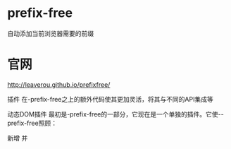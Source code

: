 # prefix-free
自动添加当前浏览器需要的前缀
# 官网
http://leaverou.github.io/prefixfree/

插件
在-prefix-free之上的额外代码使其更加灵活，将其与不同的API集成等

动态DOM插件
最初是-prefix-free的一部分，它现在是一个单独的插件。它使--prefix-free照顾：

新增 <link>并<style>随后添加到文档中
style之后将具有属性的新元素添加到文档中
style属性更改setAttribute()（Webkit中除外）
通过CSSOM获取和设置无前缀属性，如：
element.style.transform ='rotate（10deg）';
需要注意的事项：
变异事件的声誉很慢，而且当属性发生变化或添加新元素时，变异事件是唯一的方法
style 属性修改在Webkit中不起作用
设置无前缀的CSSOM属性，例如：
element.style.transform ='rotate（5deg）';
将无法在Chrome中使用（阅读将）
立即获取Dynamic DOM插件：

prefixfree.dynamic-dom.js
prefixfree.dynamic-dom.min.js
jQuery插件
一个小插件（我甚至不打扰它，因为它太小），让你通过jQuery的.css方法设置/获取未加前缀的CSS属性。

立即获取jQuery插件：

prefixfree.jquery.js
视口相对单位
用于新vw，vh，vmin，vmax单位的静态polyfill 。

如果本机支持单元，则不会执行任何操作。
这是动态的。在屏幕大小调整时更新像素值。
prefixfree.viewport-units.js
CSS变量
启用基本的CSS变量支持。

如果有一个带前缀的实现，它将添加必要的前缀并使用它
它支持覆盖变量值
限制：
不支持范围。每个变量都在全局范围内，并且同一变量的每个后续声明都会覆盖以前的变量，而不管作用域是什么
这不是动态的。变量被替换一次，然后它们作为普通的CSS值运行



# CALC
width:calc(50% - 20px);

这样书写是无效的因为calc中计算的两个因子同运算符号之间必须存在空格；

# 布局之圣杯、双飞翼布局

layout.html mian.css
